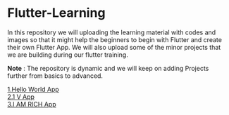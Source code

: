 # Flutter-Learning

In this repository we will uploading the learning material with codes and images so that it might help the beginners to begin with Flutter and create their own Flutter App. We will also upload some of the minor projects that we are building during our flutter training.

<b>Note</b> : The repository is dynamic and we will keep on adding Projects further from basics to advanced.

<a href = "https://github.com/deepika-jangid/Flutter-Learning/tree/master/Hello%20World">1.Hello World App</a><br>
<a href = "https://github.com/deepika-jangid/Flutter-Learning/tree/master/1st%20V%20App">2.1 V App</a><br>
<a href = "https://github.com/deepika-jangid/Flutter-Learning/tree/master/I%20AM%20RICH">3.I AM RICH App</a><br>
